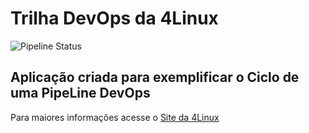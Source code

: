# Trilha DevOps da 4Linux

<!-- Altere a Flag abaixo com sua URL do seu usuário do Github -->

![Pipeline Status](https://github.com/brunosantos/DevOpsLab-HelloWorld/actions/workflows/pipeline.yml/badge.svg) 

## Aplicação criada para exemplificar o Ciclo de uma PipeLine DevOps


Para maiores informações acesse o [Site da 4Linux](https://www.4linux.com.br/cursos/devops)

